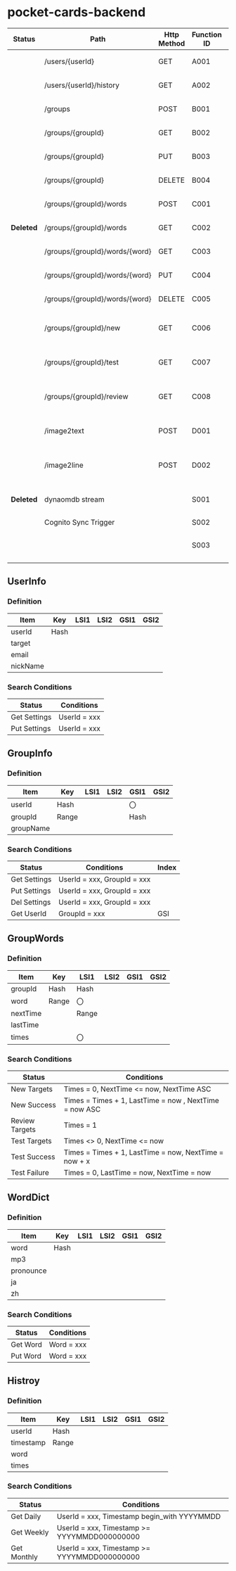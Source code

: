 # pocket-cards-backend

| Status      | Path                           | Http Method | Function ID | Comment                  |
| ----------- | ------------------------------ | ----------- | ----------- | ------------------------ |
|             | /users/{userId}                | GET         | A001        | ユーザ情報取得           |
|             | /users/{userId}/history        | GET         | A002        | 学習履歴取得             |
|             | /groups                        | POST        | B001        | グループ登録             |
|             | /groups/{groupId}              | GET         | B002        | グループ情報取得         |
|             | /groups/{groupId}              | PUT         | B003        | グループ情報変更         |
|             | /groups/{groupId}              | DELETE      | B004        | グループ情報削除         |
|             | /groups/{groupId}/words        | POST        | C001        | 単語一括登録             |
| **Deleted** | /groups/{groupId}/words        | GET         | C002        | 単語一覧取得             |
|             | /groups/{groupId}/words/{word} | GET         | C003        | 単語情報取得             |
|             | /groups/{groupId}/words/{word} | PUT         | C004        | 単語情報更新             |
|             | /groups/{groupId}/words/{word} | DELETE      | C005        | 単語情報削除             |
|             | /groups/{groupId}/new          | GET         | C006        | 新規学習モード単語一覧   |
|             | /groups/{groupId}/test         | GET         | C007        | テストモード単語一覧     |
|             | /groups/{groupId}/review       | GET         | C008        | 復習モード単語一覧       |
|             | /image2text                    | POST        | D001        | 画像から単語に変換する   |
|             | /image2line                    | POST        | D002        | 画像から行に変換する     |
| **Deleted** | dynaomdb stream                |             | S001        | 履歴テーブルに保存する   |
|             | Cognito Sync Trigger           |             | S002        |                          |
|             |                                |             | S003        | 最後の学習時間を計算する |

## UserInfo

### Definition

| Item     | Key  | LSI1 | LSI2 | GSI1 | GSI2 |
| -------- | ---- | ---- | ---- | ---- | ---- |
| userId   | Hash |      |      |      |      |
| target   |      |      |      |      |      |
| email    |      |      |      |      |      |
| nickName |      |      |      |      |      |

### Search Conditions

| Status       | Conditions   |
| ------------ | ------------ |
| Get Settings | UserId = xxx |
| Put Settings | UserId = xxx |

## GroupInfo

### Definition

| Item      | Key   | LSI1 | LSI2 | GSI1 | GSI2 |
| --------- | ----- | ---- | ---- | ---- | ---- |
| userId    | Hash  |      |      | 〇   |      |
| groupId   | Range |      |      | Hash |      |
| groupName |       |      |      |      |      |

### Search Conditions

| Status       | Conditions                  | Index |
| ------------ | --------------------------- | ----- |
| Get Settings | UserId = xxx, GroupId = xxx |       |
| Put Settings | UserId = xxx, GroupId = xxx |       |
| Del Settings | UserId = xxx, GroupId = xxx |       |
| Get UserId   | GroupId = xxx               | GSI   |

## GroupWords

### Definition

| Item     | Key   | LSI1  | LSI2 | GSI1 | GSI2 |
| -------- | ----- | ----- | ---- | ---- | ---- |
| groupId  | Hash  | Hash  |      |      |      |
| word     | Range | 〇    |      |      |      |
| nextTime |       | Range |      |      |      |
| lastTime |       |       |      |      |      |
| times    |       | 〇    |      |      |      |

### Search Conditions

| Status         | Conditions                                             |
| -------------- | ------------------------------------------------------ |
| New Targets    | Times = 0, NextTime <= now, NextTime ASC               |
| New Success    | Times = Times + 1, LastTime = now , NextTime = now ASC |
| Review Targets | Times = 1                                              |
| Test Targets   | Times <> 0, NextTime <= now                            |
| Test Success   | Times = Times + 1, LastTime = now, NextTime = now + x  |
| Test Failure   | Times = 0, LastTime = now, NextTime = now              |

## WordDict

### Definition

| Item      | Key  | LSI1 | LSI2 | GSI1 | GSI2 |
| --------- | ---- | ---- | ---- | ---- | ---- |
| word      | Hash |      |      |      |      |
| mp3       |      |      |      |      |      |
| pronounce |      |      |      |      |      |
| ja        |      |      |      |      |      |
| zh        |      |      |      |      |      |

### Search Conditions

| Status   | Conditions |
| -------- | ---------- |
| Get Word | Word = xxx |
| Put Word | Word = xxx |

## Histroy

### Definition

| Item      | Key   | LSI1 | LSI2 | GSI1 | GSI2 |
| --------- | ----- | ---- | ---- | ---- | ---- |
| userId    | Hash  |      |      |      |      |
| timestamp | Range |      |      |      |      |
| word      |       |      |      |      |      |
| times     |       |      |      |      |      |

### Search Conditions

| Status      | Conditions                                   |
| ----------- | -------------------------------------------- |
| Get Daily   | UserId = xxx, Timestamp begin_with YYYYMMDD  |
| Get Weekly  | UserId = xxx, Timestamp >= YYYYMMDD000000000 |
| Get Monthly | UserId = xxx, Timestamp >= YYYYMMDD000000000 |
